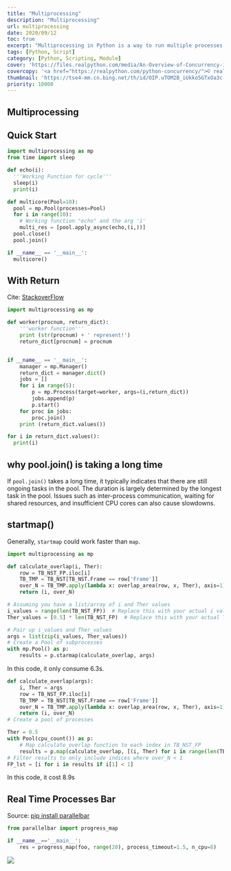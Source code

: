 ```yaml
---
title: "Multiprocessing"
description: "Multiprocessing"
url: multiprocessing
date: 2020/09/12
toc: true
excerpt: "Multiprocessing in Python is a way to run multiple processes simultaneously using multiple CPUs or cores. It allows for faster processing of data by dividing the task into smaller sub-tasks that can be executed in parallel. Python's multiprocessing module provides easy-to-use APIs for implementing multiprocessing in Python. <a title='GhatGPT'>Who said this?</a>"
tags: [Python, Script]
category: [Python, Scripting, Module]
cover: 'https://files.realpython.com/media/An-Overview-of-Concurrency-in-Python_Watermarked.c54c399ccb32.jpg'
covercopy: '<a href="https://realpython.com/python-concurrency/">© realpython.com</a>'
thumbnail: 'https://tse4-mm.cn.bing.net/th/id/OIP.uTOM2B_iUkko5GTxOa3c-wAAAA'
priority: 10000
---
```


## Multiprocessing

## Quick Start
```python
import multiprocessing as mp
from time import sleep

def echo(i):
  '''Working Function for cycle'''
  sleep(i)
  print(i)

def multicore(Pool=10):
  pool = mp.Pool(processes=Pool)
  for i in range(10):
    # Working function "echo" and the arg 'i'
    multi_res = [pool.apply_async(echo,(i,))]
  pool.close()
  pool.join()

if __name__ == '__main__':
  multicore()
```

## With Return
Cite: [StackoverFlow](https://stackoverflow.com/a/10415215)
```python
import multiprocessing as mp

def worker(procnum, return_dict):
    '''worker function'''
    print (str(procnum) + ' represent!')
    return_dict[procnum] = procnum


if __name__ == '__main__':
    manager = mp.Manager()
    return_dict = manager.dict()
    jobs = []
    for i in range(5):
        p = mp.Process(target=worker, args=(i,return_dict))
        jobs.append(p)
        p.start()
    for proc in jobs:
        proc.join()
    print (return_dict.values())

for i in return_dict.values():
  print(i)
```

## why pool.join() is taking a long time

 If `pool.join()` takes a long time, it typically indicates that there are still ongoing tasks in the pool. The duration is largely determined by the longest task in the pool. Issues such as inter-process communication, waiting for shared resources, and insufficient CPU cores can also cause slowdowns.

## startmap()


Generally, `startmap` could work faster than `map`.

```python
import multiprocessing as mp

def calculate_overlap(i, Ther):
    row = TB_NST_FP.iloc[i]
    TB_TMP = TB_NST[TB_NST.Frame == row['Frame']]
    over_N = TB_TMP.apply(lambda x: overlap_area(row, x, Ther), axis=1).sum()
    return (i, over_N)

# Assuming you have a list/array of i and Ther values
i_values = range(len(TB_NST_FP))  # Replace this with your actual i values
Ther_values = [0.5] * len(TB_NST_FP)  # Replace this with your actual Ther values

# Pair up i_values and Ther_values
args = list(zip(i_values, Ther_values))
# Create a Pool of subprocesses
with mp.Pool() as p:
    results = p.starmap(calculate_overlap, args)
```

In this code, it only consume 6.3s.

```python
def calculate_overlap(args):
    i, Ther = args
    row = TB_NST_FP.iloc[i]
    TB_TMP = TB_NST[TB_NST.Frame == row['Frame']]
    over_N = TB_TMP.apply(lambda x: overlap_area(row, x, Ther), axis=1).sum()
    return (i, over_N)
# Create a pool of processes

Ther = 0.5
with Pool(cpu_count()) as p:
    # Map calculate_overlap function to each index in TB_NST_FP
    results = p.map(calculate_overlap, [(i, Ther) for i in range(len(TB_NST_FP))])
# Filter results to only include indices where over_N < 1
FP_lst = [i for i in results if i[1] < 1]
```

In this code, it cost 8.9s

## Real Time Processes Bar

Source: [pip install parallelbar](https://pypi.org/project/parallelbar/)
```python
from parallelbar import progress_map

if __name__=='__main__':
	res = progress_map(foo, range(20), process_timeout=1.5, n_cpu=8)
```

![](https://pypi-camo.freetls.fastly.net/e1b275bb35b9047f0685ad3b8b5d595aa40c40a8/68747470733a2f2f7261772e67697468756275736572636f6e74656e742e636f6d2f6475626f76696b6d61737465722f706172616c6c656c6261722f6d61696e2f676966732f66697273745f6261725f2e676966)
